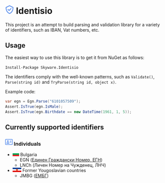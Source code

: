 # <img src="Identisio/Assets/identisio-icon.png" height="28"> Identisio

This project is an attempt to build parsing and validation library for a variety of identifiers, such as IBAN, Vat numbers, etc.

## Usage

The easiest way to use this library is to get it from NuGet as follows:

`Install-Package Skyware.Identisio`

The identifiers comply with the well-known patterns, such as `Validate()`, `Parse(string id)` and `TryParse(string id, object x)`.

Example code:

```c#
var egn = Egn.Parse("6101057509");
Assert.IsTrue(egn.IsMale);
Assert.IsTrue(egn.Birthdate == new DateTime(1961, 1, 5));
```

## Currently supported identifiers

### <img src="Assets/individual.png" height="24"> Individuals
 - <img src="Assets/flag-bg.png" height="14"> Bulgaria
    - EGN ([Единен Граждански Номер, ЕГН](https://bg.wikipedia.org/wiki/%D0%95%D0%B4%D0%B8%D0%BD%D0%B5%D0%BD_%D0%B3%D1%80%D0%B0%D0%B6%D0%B4%D0%B0%D0%BD%D1%81%D0%BA%D0%B8_%D0%BD%D0%BE%D0%BC%D0%B5%D1%80))
    - LNCh (Личен Номер на Чужденец, ЛНЧ)
 - <img src="Assets/flag-yu.png" height="14"> Former Yougoslavian countries
    - JMBG ([ЕМБГ](https://en.wikipedia.org/wiki/Unique_Master_Citizen_Number))
